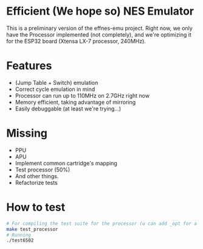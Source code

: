 # Efficient (We hope so) NES Emulator
This is a preliminary version of the effnes-emu project. Right now, we only have the Processor implemented (not completely), and we're optimizing it for the ESP32 board (Xtensa LX-7 processor, 240MHz).

# Features
* (Jump Table + Switch) emulation
* Correct cycle emulation in mind
* Processor can run up to 110MHz on 2.7GHz right now
* Memory efficient, taking advantage of mirroring
* Easily debuggable (at least we're trying...)

# Missing
* PPU
* APU
* Implement common cartridge's mapping
* Test processor (50%)
* And other things.
* Refactorize tests

# How to test
```bash
# For compiling the test suite for the processor (u can add _opt for a faster test)
make test_processor
# Running
./test6502
```
